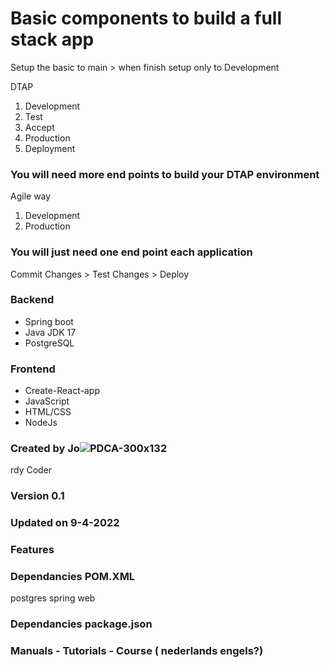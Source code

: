 # Basic components to build a full stack app
Setup the basic to main > when finish setup only to Development

DTAP

1. Development 
2. Test
3. Accept
4. Production
5. Deployment 
### You will need more end points to build your DTAP environment 

Agile way

1. Development
2. Production

### You will just need one end point each application

Commit Changes > Test Changes > Deploy 

### Backend
- Spring boot
- Java JDK 17 
- PostgreSQL

### Frontend
- Create-React-app
- JavaScript
- HTML/CSS
- NodeJs

 
### Created by Jo![PDCA-300x132](https://user-images.githubusercontent.com/59865566/162564614-b74a8e99-98fe-463e-b6ff-7041c1794717.png)
rdy Coder

### Version 0.1

### Updated on 9-4-2022

### Features

### Dependancies POM.XML
postgres
spring web
### Dependancies package.json

### Manuals - Tutorials - Course ( nederlands engels?)

